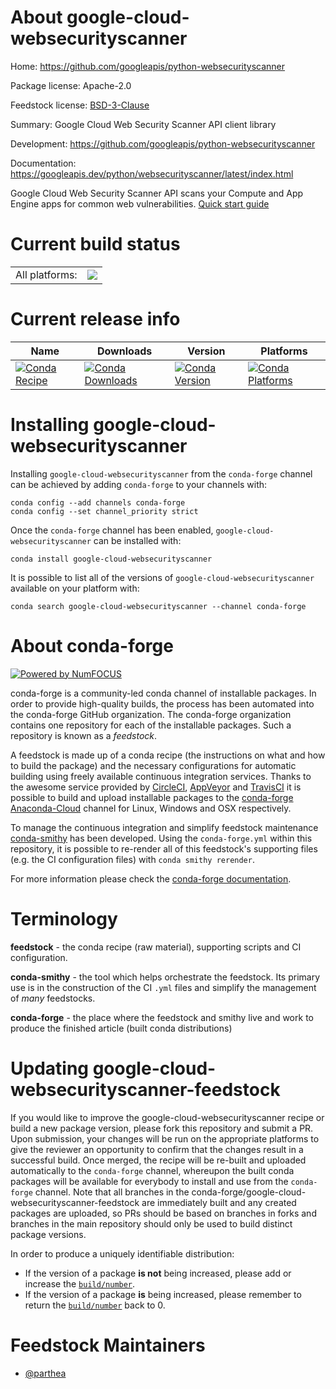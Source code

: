 About google-cloud-websecurityscanner
=====================================

Home: https://github.com/googleapis/python-websecurityscanner

Package license: Apache-2.0

Feedstock license: [BSD-3-Clause](https://github.com/conda-forge/google-cloud-websecurityscanner-feedstock/blob/master/LICENSE.txt)

Summary: Google Cloud Web Security Scanner API client library

Development: https://github.com/googleapis/python-websecurityscanner

Documentation: https://googleapis.dev/python/websecurityscanner/latest/index.html

Google Cloud Web Security Scanner API scans your Compute and App Engine apps for common web vulnerabilities.
[Quick start guide](https://googleapis.dev/python/websecurityscanner/latest/index.html#quick-start)

Current build status
====================


<table><tr><td>All platforms:</td>
    <td>
      <a href="https://dev.azure.com/conda-forge/feedstock-builds/_build/latest?definitionId=9615&branchName=master">
        <img src="https://dev.azure.com/conda-forge/feedstock-builds/_apis/build/status/google-cloud-websecurityscanner-feedstock?branchName=master">
      </a>
    </td>
  </tr>
</table>

Current release info
====================

| Name | Downloads | Version | Platforms |
| --- | --- | --- | --- |
| [![Conda Recipe](https://img.shields.io/badge/recipe-google--cloud--websecurityscanner-green.svg)](https://anaconda.org/conda-forge/google-cloud-websecurityscanner) | [![Conda Downloads](https://img.shields.io/conda/dn/conda-forge/google-cloud-websecurityscanner.svg)](https://anaconda.org/conda-forge/google-cloud-websecurityscanner) | [![Conda Version](https://img.shields.io/conda/vn/conda-forge/google-cloud-websecurityscanner.svg)](https://anaconda.org/conda-forge/google-cloud-websecurityscanner) | [![Conda Platforms](https://img.shields.io/conda/pn/conda-forge/google-cloud-websecurityscanner.svg)](https://anaconda.org/conda-forge/google-cloud-websecurityscanner) |

Installing google-cloud-websecurityscanner
==========================================

Installing `google-cloud-websecurityscanner` from the `conda-forge` channel can be achieved by adding `conda-forge` to your channels with:

```
conda config --add channels conda-forge
conda config --set channel_priority strict
```

Once the `conda-forge` channel has been enabled, `google-cloud-websecurityscanner` can be installed with:

```
conda install google-cloud-websecurityscanner
```

It is possible to list all of the versions of `google-cloud-websecurityscanner` available on your platform with:

```
conda search google-cloud-websecurityscanner --channel conda-forge
```


About conda-forge
=================

[![Powered by
NumFOCUS](https://img.shields.io/badge/powered%20by-NumFOCUS-orange.svg?style=flat&colorA=E1523D&colorB=007D8A)](https://numfocus.org)

conda-forge is a community-led conda channel of installable packages.
In order to provide high-quality builds, the process has been automated into the
conda-forge GitHub organization. The conda-forge organization contains one repository
for each of the installable packages. Such a repository is known as a *feedstock*.

A feedstock is made up of a conda recipe (the instructions on what and how to build
the package) and the necessary configurations for automatic building using freely
available continuous integration services. Thanks to the awesome service provided by
[CircleCI](https://circleci.com/), [AppVeyor](https://www.appveyor.com/)
and [TravisCI](https://travis-ci.com/) it is possible to build and upload installable
packages to the [conda-forge](https://anaconda.org/conda-forge)
[Anaconda-Cloud](https://anaconda.org/) channel for Linux, Windows and OSX respectively.

To manage the continuous integration and simplify feedstock maintenance
[conda-smithy](https://github.com/conda-forge/conda-smithy) has been developed.
Using the ``conda-forge.yml`` within this repository, it is possible to re-render all of
this feedstock's supporting files (e.g. the CI configuration files) with ``conda smithy rerender``.

For more information please check the [conda-forge documentation](https://conda-forge.org/docs/).

Terminology
===========

**feedstock** - the conda recipe (raw material), supporting scripts and CI configuration.

**conda-smithy** - the tool which helps orchestrate the feedstock.
                   Its primary use is in the construction of the CI ``.yml`` files
                   and simplify the management of *many* feedstocks.

**conda-forge** - the place where the feedstock and smithy live and work to
                  produce the finished article (built conda distributions)


Updating google-cloud-websecurityscanner-feedstock
==================================================

If you would like to improve the google-cloud-websecurityscanner recipe or build a new
package version, please fork this repository and submit a PR. Upon submission,
your changes will be run on the appropriate platforms to give the reviewer an
opportunity to confirm that the changes result in a successful build. Once
merged, the recipe will be re-built and uploaded automatically to the
`conda-forge` channel, whereupon the built conda packages will be available for
everybody to install and use from the `conda-forge` channel.
Note that all branches in the conda-forge/google-cloud-websecurityscanner-feedstock are
immediately built and any created packages are uploaded, so PRs should be based
on branches in forks and branches in the main repository should only be used to
build distinct package versions.

In order to produce a uniquely identifiable distribution:
 * If the version of a package **is not** being increased, please add or increase
   the [``build/number``](https://docs.conda.io/projects/conda-build/en/latest/resources/define-metadata.html#build-number-and-string).
 * If the version of a package **is** being increased, please remember to return
   the [``build/number``](https://docs.conda.io/projects/conda-build/en/latest/resources/define-metadata.html#build-number-and-string)
   back to 0.

Feedstock Maintainers
=====================

* [@parthea](https://github.com/parthea/)

